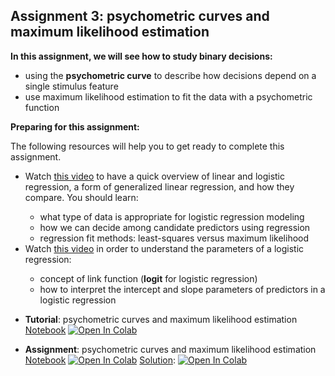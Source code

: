 ## Assignment 3: psychometric curves and maximum likelihood estimation

**In this assignment, we will see how to study binary decisions:**
- using the **psychometric curve** to describe how decisions depend on a single stimulus feature
- use maximum likelihood estimation to fit the data with a psychometric function

<div class="alert alert-block alert-warning">
<b>Preparing for this assignment:</b> 

The following resources will help you to get ready to complete this assignment. 
<ul>
    <li>Watch <a href="https://www.youtube.com/watch?v=yIYKR4sgzI8" target="_blank">this video</a> to have a quick overview of linear and logistic regression, a form of generalized linear regression, and how they compare. You should learn: </li>
    <ul>
        <li>what type of data is appropriate for logistic regression modeling</li>
        <li>how we can decide among candidate predictors using regression</li>
        <li>regression fit methods: least-squares versus maximum likelihood</li>
    </ul>
    <li>Watch <a href="https://www.youtube.com/watch?v=vN5cNN2-HWE" target="_blank">this video</a> in order to understand the parameters of a logistic regression:</li>
    <ul>
        <li>concept of link function (<b>logit</b> for logistic regression)</li>
        <li>how to interpret the intercept and slope parameters of predictors in a logistic regression</li>
    </ul>
</ul>
</div>

- **Tutorial**: psychometric curves and maximum likelihood estimation [Notebook](tutorial_psychometric_curves.ipynb) [![Open In Colab](https://colab.research.google.com/assets/colab-badge.svg)](https://colab.research.google.com/github/wimmerlab/MBC-DataAnalysis/blob/main/A3_PsychometricCurves/tutorial_psychometric_curves.ipynb)

- **Assignment**: psychometric curves and maximum likelihood estimation [Notebook](Assignment3.ipynb) [![Open In Colab](https://colab.research.google.com/assets/colab-badge.svg)](https://colab.research.google.com/github/wimmerlab/MBC-DataAnalysis/blob/main/A3_PsychometricCurves/Assignment3.ipynb) [Solution](Assignment3_solutions.ipynb): [![Open In Colab](https://colab.research.google.com/assets/colab-badge.svg)](https://colab.research.google.com/github/_solutions/MBC-DataAnalysis/blob/main/A3_PsychometricCurves/Assignment3_solutions.ipynb)
